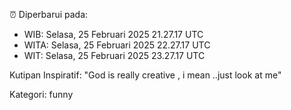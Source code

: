 ⏰ Diperbarui pada:
- WIB: Selasa, 25 Februari 2025 21.27.17 UTC
- WITA: Selasa, 25 Februari 2025 22.27.17 UTC
- WIT: Selasa, 25 Februari 2025 23.27.17 UTC

Kutipan Inspiratif:
"God is really creative , i mean ..just look at me"


Kategori: funny

